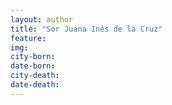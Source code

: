 ```yaml
---
layout: author
title: "Sor Juana Inés de la Cruz"
feature: 
img:
city-born: 
date-born: 
city-death: 
date-death:
---
```

